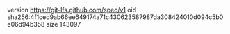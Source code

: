 version https://git-lfs.github.com/spec/v1
oid sha256:4f1ced9ab66ee649174a71c430623587987da308424010d094c5b0e06d94b358
size 143097
